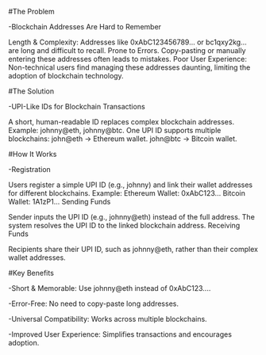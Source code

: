 #The Problem

-Blockchain Addresses Are Hard to Remember

Length & Complexity: Addresses like 0xAbC123456789... or bc1qxy2kg... are long and difficult to recall.
Prone to Errors. Copy-pasting or manually entering these addresses often leads to mistakes.
Poor User Experience: Non-technical users find managing these addresses daunting, limiting the adoption of blockchain technology.

#The Solution

-UPI-Like IDs for Blockchain Transactions

A short, human-readable ID replaces complex blockchain addresses.
Example: johnny@eth, johnny@btc.
One UPI ID supports multiple blockchains:
john@eth → Ethereum wallet.
john@btc → Bitcoin wallet.

#How It Works

-Registration

Users register a simple UPI ID (e.g., johnny) and link their wallet addresses for different blockchains.
Example:
Ethereum Wallet: 0xAbC123...
Bitcoin Wallet: 1A1zP1...
Sending Funds

Sender inputs the UPI ID (e.g., johnny@eth) instead of the full address.
The system resolves the UPI ID to the linked blockchain address.
Receiving Funds

Recipients share their UPI ID, such as johnny@eth, rather than their complex wallet addresses.

#Key Benefits

-Short & Memorable: Use johnny@eth instead of 0xAbC123....

-Error-Free: No need to copy-paste long addresses.

-Universal Compatibility: Works across multiple blockchains.

-Improved User Experience: Simplifies transactions and encourages adoption.
